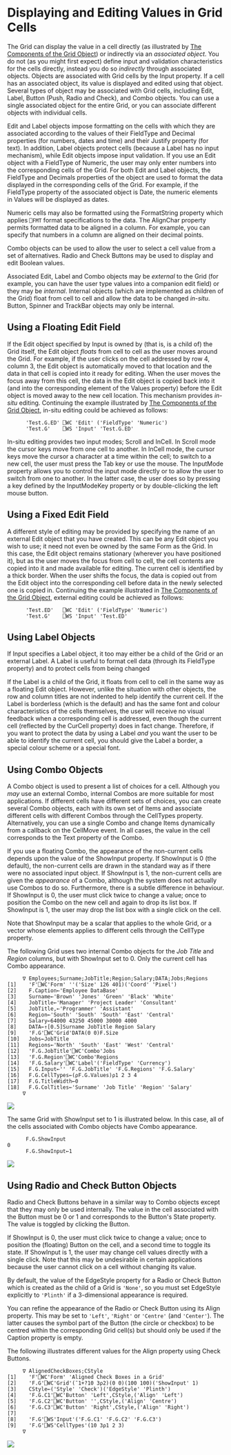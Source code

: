 <h1 class="heading"><span class="name">Displaying and Editing Values in Grid Cells</span></h1>

The Grid can display the value in a cell directly (as illustrated by [The Components of the Grid Object](using-the-grid-object.md)) or indirectly via an *associated object*. You do not (as you might first expect) define input and validation characteristics for the cells directly, instead you do so *indirectly* through associated objects. Objects are associated with Grid cells by the Input property. If a cell has an associated object, its value is displayed and edited using that object. Several types of object may be associated with Grid cells, including Edit, Label, Button (Push, Radio and Check), and Combo objects. You can use a single associated object for the entire Grid, or you can associate different objects with individual cells.

Edit and Label objects impose formatting on the cells with which they are associated according to the values of their FieldType and Decimal properties (for numbers, dates and time) and their Justify property (for text). In addition, Label objects protect cells (because a Label has no input mechanism), while Edit objects impose input validation. If you use an Edit object with a FieldType of Numeric, the user may only enter numbers into the corresponding cells of the Grid. For both Edit and Label objects, the FieldType and Decimals properties of the object are used to format the data displayed in the corresponding cells of the Grid. For example, if the FieldType property of the associated object is Date, the numeric elements in Values will be displayed as dates.

Numeric cells may also be formatted using the FormatString property which applies `⎕FMT` format specifications to the data. The AlignChar property permits formatted data to be aligned in a column. For example, you can specify that numbers in a column are aligned on their decimal points.

Combo objects can be used to allow the user to select a cell value from a set of alternatives. Radio and Check Buttons may be used to display and edit Boolean values.

Associated Edit, Label and Combo objects may be *external* to the Grid (for example, you can have the user type values into a companion edit field) or they may be *internal*. Internal objects (which are implemented as children of the Grid) float from cell to cell and allow the data to be changed *in-situ*. Button, Spinner and TrackBar objects may only be internal.

## Using a Floating Edit Field

If the Edit object specified by Input is owned by (that is, is a child of) the Grid itself, the Edit object *floats* from cell to cell as the user moves around the Grid. For example, if the user clicks on the cell addressed by row 4, column 3, the Edit object is automatically moved to that location and the data in that cell is copied into it ready for editing. When the user moves the focus away from this cell, the data in the Edit object is copied back into it (and into the corresponding element of the Values property) before the Edit object is moved away to the new cell location. This mechanism provides *in-situ* editing. Continuing the example illustrated by [The Components of the Grid Object](using-the-grid-object.md), in-situ editing could be achieved as follows:
```apl
      'Test.G.ED' ⎕WC 'Edit' ('FieldType' 'Numeric')
      'Test.G'    ⎕WS 'Input' 'Test.G.ED'
```

In-situ editing provides two input modes; Scroll and InCell. In Scroll mode the cursor keys move from one cell to another. In InCell mode, the cursor keys move the cursor a character at a time within the cell; to switch to a new cell, the user must press the Tab key or use the mouse. The InputMode property allows you to control the input mode directly or to allow the user to switch from one to another. In the latter case, the user does so by pressing a key defined by the InputModeKey property or by double-clicking the left mouse button.

## Using a Fixed Edit Field

A different style of editing may be provided by specifying the name of an external Edit object that you have created. This can be any Edit object you wish to use; it need not even be owned by the same Form as the Grid. In this case, the Edit object remains stationary  (wherever you have positioned it), but as the user moves the focus from cell to cell, the cell contents are copied into it and made available for editing. The current cell is identified by a thick border. When the user shifts the focus, the data is copied out from the Edit object into the corresponding cell before data in the newly selected one is copied in. Continuing the example illustrated in [The Components of the Grid Object](using-the-grid-object.md), external editing could be achieved as follows:
```apl
      'Test.ED'   ⎕WC 'Edit' ('FieldType' 'Numeric')
      'Test.G'    ⎕WS 'Input' 'Test.ED'
```

## Using Label Objects

If Input specifies a Label object, it too may either be a child of the Grid or an external Label. A Label is useful to format cell data (through its FieldType property) and to protect cells from being changed

If the Label is a child of the Grid, it floats from cell to cell in the same way as a floating Edit object. However, unlike the situation with other objects, the row and column titles are not indented to help identify the current cell. If the Label is borderless (which is the default) and has the same font and colour characteristics of the cells themselves, the user will receive no visual feedback when a corresponding cell is addressed, even though the current cell (reflected by the CurCell property) does in fact change. Therefore, if you want to protect the data by using a Label *and* you want the user to be able to identify the current cell, you should give the Label a border, a special colour scheme or a special font.

## Using Combo Objects

A Combo object is used to present a list of choices for a cell. Although you *may* use an external Combo, internal Combos are more suitable for most applications. If different cells have different sets of choices, you can create several Combo objects, each with its own set of Items and associate different cells with different Combos through the CellTypes property. Alternatively, you can use a single Combo and change Items dynamically from a callback on the CellMove event. In all cases, the value in the cell corresponds to the Text property of the Combo.

If you use a floating Combo, the appearance of the non-current cells depends upon the value of the ShowInput property. If ShowInput is 0 (the default), the non-current cells are drawn in the standard way as if there were no associated input object. If ShowInput is 1, the non-current cells are given the *appearance* of a Combo, although the system does not actually use Combos to do so. Furthermore, there is a subtle difference in behaviour. If ShowInput is 0, the user must click twice to change a value; once to position the Combo on the new cell and again to drop its list box. If ShowInput is 1, the user may drop the list box with a single click on the cell.

Note that ShowInput may be a scalar that applies to the whole Grid, or a vector whose elements applies to different cells through the CellType property.

The following Grid uses two internal Combo objects for the *Job Title* and *Region* columns, but with ShowInput set to 0. Only the current cell has Combo appearance.
```apl
     ∇ Employees;Surname;JobTitle;Region;Salary;DATA;Jobs;Regions
[1]    'F'⎕WC'Form' ''('Size' 126 401)('Coord' 'Pixel')
[2]    F.Caption←'Employee DataBase'
[3]    Surname←'Brown' 'Jones' 'Green' 'Black' 'White'
[4]    JobTitle←'Manager' 'Project Leader' 'Consultant'
[5]    JobTitle,←'Programmer' 'Assistant'
[6]    Region←'South' 'South' 'South' 'East' 'Central'
[7]    Salary←64000 43250 45000 30000 4000
[8]    DATA←↑[0.5]Surname JobTitle Region Salary
[9]    'F.G'⎕WC'Grid'DATA(0 0)F.Size
[10]   Jobs←JobTitle
[11]   Regions←'North' 'South' 'East' 'West' 'Central'
[12]   'F.G.JobTitle'⎕WC'Combo'Jobs
[13]   'F.G.Region'⎕WC'Combo'Regions
[14]   'F.G.Salary'⎕WC'Label'('FieldType' 'Currency')
[15]   F.G.Input←'' 'F.G.JobTitle' 'F.G.Regions' 'F.G.Salary'
[16]   F.G.CellTypes←(⍴F.G.Values)⍴1 2 3 4
[17]   F.G.TitleWidth←0
[18]   F.G.ColTitles←'Surname' 'Job Title' 'Region' 'Salary'
     ∇

```

![](../img/grid-employee-database-showinput-0.png)

The same Grid with ShowInput set to 1 is illustrated below. In this case, all of the cells associated with Combo objects have Combo appearance.
```apl
      F.G.ShowInput
0
      F.G.ShowInput←1

```

![](../img/grid-employee-database-showinput-1.png)

## Using Radio and Check Button Objects

Radio and Check Buttons behave in a similar way to Combo objects except that they may only be used internally. The value in the cell associated with the Button must be 0 or 1 and corresponds to the Button's State property. The value is toggled by clicking the Button.

If ShowInput is 0, the user must click twice to change a value; once to position the (floating) Button on the cell, and a second time to toggle its state. If ShowInput is 1, the user may change cell values directly with a single click. Note that this may be undesirable in certain applications because the user cannot click on a cell without changing its value.

By default, the value of the EdgeStyle property for a Radio or Check Button which is created as the child of a Grid is `'None'`, so you must set EdgeStyle explicitly to `'Plinth'` if a 3-dimensional appearance is required.

You can refine the appearance of the Radio or Check Button using its Align property. This may be set to `'Left'`, `'Right'` or `'Centre'` (and `'Center'`). The latter causes the symbol part of the Button (the circle or checkbox) to be centred within the corresponding Grid cell(s) but should only be used if the Caption property is empty.

The following illustrates different values for the Align property using Check Buttons.
```apl
     ∇ AlignedCheckBoxes;CStyle
[1]    'F'⎕WC'Form' 'Aligned Check Boxes in a Grid'
[2]    'F.G'⎕WC'Grid'(¯1+?10 3⍴2)(0 0)(100 100)('ShowInput' 1)
[3]    CStyle←('Style' 'Check')('EdgeStyle' 'Plinth')
[4]    'F.G.C1'⎕WC'Button' 'Left',CStyle,('Align' 'Left')
[5]    'F.G.C2'⎕WC'Button' '',CStyle,('Align' 'Centre')
[6]    'F.G.C3'⎕WC'Button' 'Right',CStyle,('Align' 'Right')
[7]
[8]    'F.G'⎕WS'Input'('F.G.C1' 'F.G.C2' 'F.G.C3')
[9]    'F.G'⎕WS'CellTypes'(10 3⍴1 2 3)
     ∇

```

![](../img/grid-aligned-checkboxes.png)
